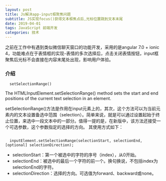 ```yaml
---
layout: post
title: Js解决app-input框聚焦问题
subtitle: JS实现focus()获得文本框焦点后,光标位置跳到文本末尾
date: 2019-04-01
tags: JavaScript 前端开发
categories: 技术
---
```


  之前在工作中有遇到类似微信聊天窗口的功能开发，采用的是angular 7.0 + ionic 4，功能难点在于表情框的实现-表情的多次选择后，点击关闭表情按钮，input框聚焦后光标不会直接在内容末尾处出现，影响用户体验。

### 介绍

```
  setSelectionRange()

```
  The HTMLInputElement.setSelectionRange() method sets the start and end positions of the current text selection in an element.

  setSelectionRange()方法是作用在input元素上的，其次，这个方法可以为当前元素内的文本设置备选中范围（selection）。简单来说，就是可以通过设置起始于终止位置，来选中一段文本中的一部分。值得一提的是，在新版中，该方法还接受一个可选参数，这个参数指定的选择的方向。 其使用方式如下：

```

  inputElement.setSelectionRange(selectionStart, selectionEnd, [optional] selectionDirection);

```
- selectionStart：第一个被选中的字符的序号（index），从0开始。
- selectionEnd：被选中的最后一个字符的前一个。换句换说，不包括index为selectionEnd的字符。
- selectionDirection：选择的方向。可选值为forward、backward或none。









